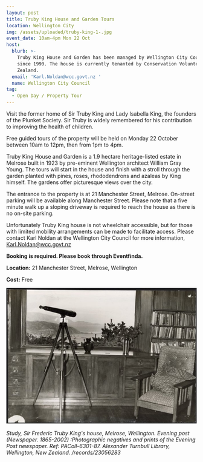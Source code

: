 ```yaml
---
layout: post
title: Truby King House and Garden Tours
location: Wellington City
img: /assets/uploaded/truby-king-1-.jpg
event_date: 10am-4pm Mon 22 Oct
host:
  blurb: >-
    Truby King House and Garden has been managed by Wellington City Council
    since 1990. The house is currently tenanted by Conservation Volunteers New
    Zealand.
  email: 'Karl.Noldan@wcc.govt.nz '
  name: Wellington City Council
tag:
  - Open Day / Property Tour
---
```

Visit the former home of Sir Truby King and Lady Isabella King, the founders of the Plunket Society. Sir Truby is widely remembered for his contribution to improving the health of children. 

Free guided tours of the property will be held on Monday 22 October between 10am to 12pm, then from 1pm to 4pm. 

Truby King House and Garden is a 1.9 hectare heritage-listed estate in Melrose built in 1923 by pre-eminent Wellington architect William Gray Young. The tours will start in the house and finish with a stroll through the garden planted with pines, roses, rhododendrons and azaleas by King himself.
 The gardens offer picturesque views over the city. 

The entrance to the property is at 21 Manchester Street, Melrose. On-street parking will be available along Manchester Street. Please note that a five minute walk up a sloping driveway is required to reach the house as there is no on-site parking.

Unfortunately Truby King house is not wheelchair accessible, but for those with limited mobility arrangements can be made to facilitate access. Please contact Karl Noldan at the Wellington City Council for more information, Karl.Noldan@wcc.govt.nz 

**Booking is required. Please book through Eventfinda.**

**Location:** 21 Manchester Street, Melrose, Wellington

**Cost:** Free

![null](/assets/uploaded/truby-king.jpg)

_Study, Sir Frederic Truby King's house, Melrose, Wellington. Evening post (Newspaper. 1865-2002) :Photographic negatives and prints of the Evening Post newspaper. Ref: PAColl-6301-87. Alexander Turnbull Library, Wellington, New Zealand. /records/23056283_
